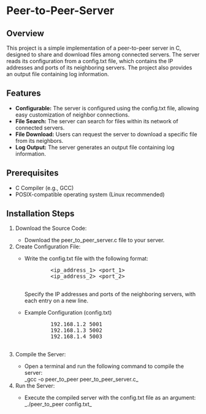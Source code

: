 # Peer-to-Peer-Server

<h2>Overview</h2>
<p>This project is a simple implementation of a peer-to-peer server in C, designed to share and download files among connected servers. The server reads its configuration from a config.txt file, which contains the IP addresses and ports of its neighboring servers. The project also provides an output file containing log information.</p>

<h2>Features</h2>
<ul>
  <li><strong>Configurable:</strong> The server is configured using the config.txt file, allowing easy customization of neighbor connections.</li>
   <li><strong>File Search:</strong> The server can search for files within its network of connected servers.</li>
   <li><strong>File Download:</strong> Users can request the server to download a specific file from its neighbors.</li>
   <li><strong>Log Output:</strong> The server generates an output file containing log information.</li>
</ul>

<h2>Prerequisites</h2>
<ul>
  <li>C Compiler (e.g., GCC)</li>
  <li>POSIX-compatible operating system (Linux recommended)</li>
</ul>

<h2>Installation Steps</h2>
<ol>
  <li>Download the Source Code:</li>
  <ul>
    <li>Download the peer_to_peer_server.c file to your server.</li>
  </ul>
  <li>Create Configuration File:</li>
  <ul>
    <li>Write the config.txt file with the following format:</li>
      <pre>
        &lt;ip_address_1&gt; &lt;port_1&gt;
        &lt;ip_address_2&gt; &lt;port_2&gt;
      </pre>
      <p>Specify the IP addresses and ports of the neighboring servers, with each entry on a new line.</p>
    <li>Example Configuration (config.txt)</li>
    <pre>
        192.168.1.2 5001
        192.168.1.3 5002
        192.168.1.4 5003
    </pre>
  </ul>
  <li>Compile the Server:</li>
        <ul>
          <li>Open a terminal and run the following command to compile the server:</li>
          _gcc -o peer_to_peer peer_to_peer_server.c_
        </ul>
  <li>Run the Server:</li>
        <ul>
          <li>Execute the compiled server with the config.txt file as an argument:</li>
          _./peer_to_peer config.txt_
        </ul>
</ol>
